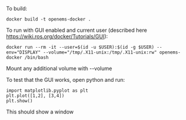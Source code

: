 To build:

```
docker build -t openems-docker .
```

To run with GUI enabled and current user (described here https://wiki.ros.org/docker/Tutorials/GUI):
```
docker run --rm -it --user=$(id -u $USER):$(id -g $USER) --env="DISPLAY" --volume="/tmp/.X11-unix:/tmp/.X11-unix:rw" openems-docker /bin/bash
```

Mount any additional volume with --volume

To test that the GUI works, open python and run:

```
import matplotlib.pyplot as plt
plt.plot([1,2], [3,4])
plt.show()
```

This should show a window
